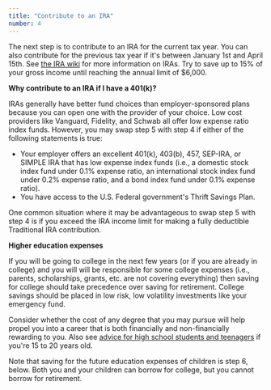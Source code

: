 ```yaml
---
title: "Contribute to an IRA"
number: 4
---
```


The next step is to contribute to an IRA for the current tax year.  You can also contribute for the previous tax year if it's between January 1st and April 15th.  See [the IRA wiki](http://www.reddit.com/r/personalfinance/wiki/iras) for more information on IRAs.  Try to save up to 15% of your gross income until reaching the annual limit of $6,000.

**Why contribute to an IRA if I have a 401(k)?**

IRAs generally have better fund choices than employer-sponsored plans because you can open one with the provider of your choice.  Low cost providers like Vanguard, Fidelity, and Schwab all offer low expense ratio index funds.  However, you may swap step 5 with step 4 if either of the following statements is true:

- Your employer offers an excellent 401(k), 403(b), 457, SEP-IRA, or SIMPLE IRA that has low expense index funds (i.e., a domestic stock index fund under 0.1% expense ratio, an international stock index fund under 0.2% expense ratio, and a bond index fund under 0.1% expense ratio).
- You have access to the U.S. Federal government's Thrift Savings Plan.

One common situation where it may be advantageous to swap step 5 with step 4 is if you exceed the IRA income limit for making a fully deductible Traditional IRA contribution.

**Higher education expenses**

If you will be going to college in the next few years (or if you are already in college) and you will will be responsible for some college expenses (i.e., parents, scholarships, grants, etc. are not covering everything) then saving for college should take precedence over saving for retirement.  College savings should be placed in low risk, low volatility investments like your emergency fund.

Consider whether the cost of any degree that you may pursue will help propel you into a career that is both financially and non-financially rewarding to you.  Also see [advice for high school students and teenagers](https://www.reddit.com/r/personalfinance/wiki/teachme) if you're 15 to 20 years old.

Note that saving for the future education expenses of children is step 6, below.  Both you and your children can borrow for college, but you cannot borrow for retirement.
